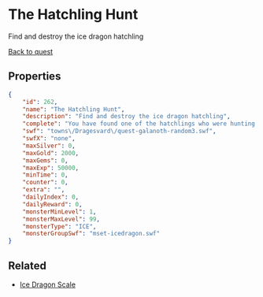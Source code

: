 # The Hatchling Hunt

Find and destroy the ice dragon hatchling

[Back to quest](../quests.md)

## Properties

```json
{
    "id": 262,
    "name": "The Hatchling Hunt",
    "description": "Find and destroy the ice dragon hatchling",
    "complete": "You have found one of the hatchlings who were hunting Dragesvard into starvation, but there are a lot of other ice caves to check... keep it up hero!",
    "swf": "towns\/Dragesvard\/quest-galanoth-random3.swf",
    "swfX": "none",
    "maxSilver": 0,
    "maxGold": 2000,
    "maxGems": 0,
    "maxExp": 50000,
    "minTime": 0,
    "counter": 0,
    "extra": "",
    "dailyIndex": 0,
    "dailyReward": 0,
    "monsterMinLevel": 1,
    "monsterMaxLevel": 99,
    "monsterType": "ICE",
    "monsterGroupSwf": "mset-icedragon.swf"
}
```

## Related

- [Ice Dragon Scale](../items/1773-ice-dragon-scale.md)

